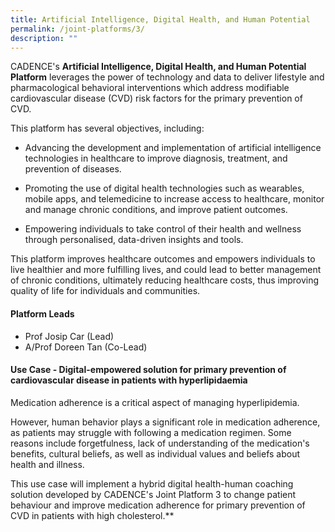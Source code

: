```yaml
---
title: Artificial Intelligence, Digital Health, and Human Potential
permalink: /joint-platforms/3/
description: ""
---
```

CADENCE's **Artificial Intelligence, Digital Health, and Human Potential Platform** leverages the power of technology and data to deliver lifestyle and pharmacological behavioral interventions which address modifiable cardiovascular disease (CVD) risk factors for the primary prevention of CVD. 

This platform has several objectives, including: 

* Advancing the development and implementation of artificial intelligence technologies in healthcare to improve diagnosis, treatment, and prevention of diseases.

* Promoting the use of digital health technologies such as wearables, mobile apps, and telemedicine to increase access to healthcare, monitor and manage chronic conditions, and improve patient outcomes.

* Empowering individuals to take control of their health and wellness through personalised, data-driven insights and tools.

This platform improves healthcare outcomes and empowers individuals to live healthier and more fulfilling lives, and could lead to better management of chronic conditions, ultimately reducing healthcare costs, thus improving quality of life for individuals and communities.

#### **Platform Leads**

* Prof Josip Car (Lead)
* A/Prof Doreen Tan (Co-Lead)

#### **Use Case - Digital-empowered solution for primary prevention of cardiovascular disease in patients with hyperlipidaemia**

Medication adherence is a critical aspect of managing hyperlipidemia. 

However, human behavior plays a significant role in medication adherence, as patients may struggle with following a medication regimen. Some reasons include forgetfulness, lack of understanding of the medication's benefits, cultural beliefs, as well as individual values and beliefs about health and illness. 

This use case will implement a hybrid digital health-human coaching solution developed by CADENCE's Joint Platform 3 to change patient behaviour and improve medication adherence for primary prevention of CVD in patients with high cholesterol.**